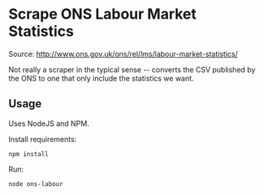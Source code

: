 Scrape ONS Labour Market Statistics
===================================

Source: http://www.ons.gov.uk/ons/rel/lms/labour-market-statistics/

Not really a scraper in the typical sense -- converts the CSV published by the ONS to one that only include the statistics we want.


Usage
-----

Uses NodeJS and NPM.

Install requirements:

    npm install

Run:

    node ons-labour
